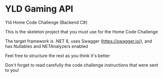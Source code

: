 # YLD Gaming API  

Yld Home Code Challenge (Backend C#)

This is the skeleton project that you must use for the Home Code Challenge

The target framework is .NET 8, uses Swagger (https://swagger.io/), and has Nullables and NETAnalyzers enabled

Feel free to structure the rest as you think it's better

Don't forget to read carefully the code challenge instructions that were sent to you!